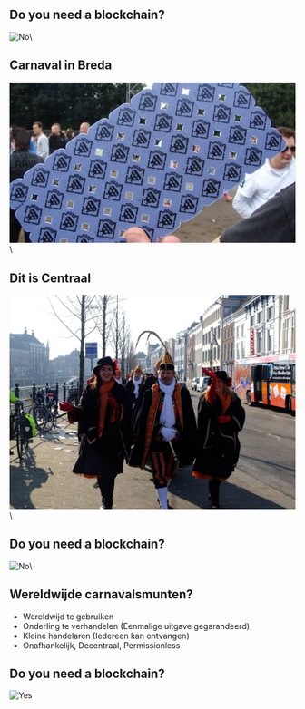 ## Do you need a blockchain?

![No](do_you_need_a_blockchain.png)\ 

## Carnaval in Breda

![muntjes](muntjes.jpg)\ 

## Dit is Centraal

![centraal](centraal.jpg)\ 

## Do you need a blockchain?

![No](do_you_need_a_blockchain.png)\ 

## Wereldwijde carnavalsmunten?

* Wereldwijd te gebruiken
* Onderling te verhandelen (Eenmalige uitgave gegarandeerd)
* Kleine handelaren (Iedereen kan ontvangen)
* Onafhankelijk, Decentraal, Permissionless

## Do you need a blockchain?

![Yes](do_you_need_a_blockchain.png)

